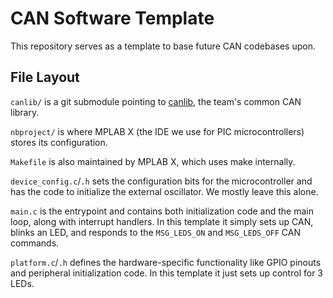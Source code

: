 # CAN Software Template

This repository serves as a template to base future CAN codebases upon.

## File Layout

`canlib/` is a git submodule pointing to [canlib](https://github.com/waterloo-rocketry/canlib), the team's common CAN library.

`nbproject/` is where MPLAB X (the IDE we use for PIC microcontrollers) stores its configuration.

`Makefile` is also maintained by MPLAB X, which uses make internally.

`device_config.c`/`.h` sets the configuration bits for the microcontroller and has the code to initialize the external oscillator. We mostly leave this alone.

`main.c` is the entrypoint and contains both initialization code and the main loop, along with interrupt handlers. In this template it simply sets up CAN, blinks an LED, and responds to the `MSG_LEDS_ON` and `MSG_LEDS_OFF` CAN commands.

`platform.c`/`.h` defines the hardware-specific functionality like GPIO pinouts and peripheral initialization code. In this template it just sets up control for 3 LEDs.
